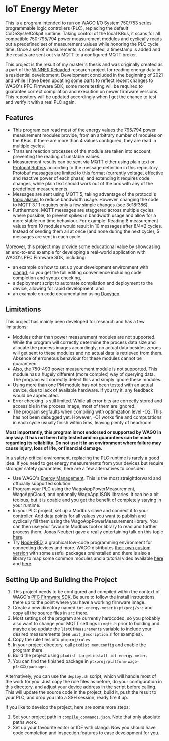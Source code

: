 # IoT Energy Meter

This is a program intended to run on WAGO I/O System 750/753 series programmable logic controllers
(PLC), replacing the default CoDeSys/e!Cokpit runtime. Taking control of the local KBus, it scans
for all compatible 750-795/794 power measurement modules and cyclically reads out a predefined set
of measurement values while honoring the PLC cycle time.  Once a set of measurements is completed,
a timestamp is added and the results are sent out via MQTT to a configured MQTT broker.

This project is the result of my master's thesis and was originally created as a part of the
[WINNER Reloaded](https://winner-projekt.de/) research project for reading energy data in
a residential development. Development concluded in the beginning of 2021 and while I have been
updating some parts to reflect recent changes to WAGO's PFC Firmware SDK, some more testing will
be required to guarantee correct compilation and execution on newer firmware versions. This
repository will be updated accordingly when I get the chance to test and verify it with a real PLC
again.


## Features

* This program can read most of the energy values the 795/794 power measurement modules provide,
  from an arbitrary number of modules on the KBus. If there are more than 4 values configured,
  they are read in multiple cycles.
* Transient reaction processes of the module are taken into account, preventing the reading of
  unstable values.
* Measurement results can be sent via MQTT either using plain text or
  [Protocol Buffers](https://developers.google.com/protocol-buffers/) according to the message
  definition in this repository. Protobuf messages are limited to this format (currently voltage,
  effective and reactive power of each phase) and extending it requires code changes, while plain
  text should work out of the box with any of the predefined measurements.
* Messages are sent using MQTT 5, taking advantage of the protocol's
  [topic aliases](https://docs.oasis-open.org/mqtt/mqtt/v5.0/os/mqtt-v5.0-os.html#_Toc3901113) to
  reduce bandwidth usage. However, changing the code to MQTT 3.1.1 requires only a few simple
  changes (see 3d18f386).
* Furthermore, MQTT messages are staggered across multiple cycles where possible, to prevent spikes
  in bandwidth usage and allow for a more stable run time behaviour. For example: Reading
  8 measurement values from 10 modules would result in 10 messages after 8/4=2 cycles. Instead of
  sending them all at once (and none during the next cycle), 5 messages are sent in each cycle.

Moreover, this project may provide some educational value by showcasing an end-to-end example for
developing a real-world application with WAGO's PFC Firmware SDK, including:
* an example on how to set up your development environment with [clangd](https://clangd.llvm.org/),
  so you get the full editing convenience including code completion and syntax checking,
* a deployment script to automate compilation and deployment to the device, allowing for rapid
  development, and
* an example on code documentation using [Doxygen](https://www.doxygen.nl/).


## Limitations

This project has mainly been developed for research and has a few limitations:
* Modules other than power measurement modules are not supported. While the program will correctly
  determine the process data size and allocate the process images accordingly, no actual data
  besides zeroes will get sent to these modules and no actual data is retrieved from them. Absence
  of erroneous behaviour for these modules cannot be guaranteed.
* Also, the 750-493 power measurement module is not supported. This module has a hugely different
  (more complex) way of querying data. The program will correctly detect this and simply ignore
  these modules.
* Using more than one PM module has not been tested with an actual device, due to lack of
  available hardware. If you try it, any feedback would be appreciated.
* Error checking is still limited. While all error bits are correctly stored and accessible in the
  process image, most of them are ignored.
* The program segfaults when compiling with optimization level -O2. This has not been debugged yet.
  However, -O1 works fine and computations in each cycle usually finish within 5ms, leaving plenty
  of headroom.

**Most importantly, this program is not endorsed or supported by WAGO in any way. It has not been
fully tested and no guarantees can be made regarding its reliability. Do not use it in an
environment where failure may cause injury, loss of life, or financial damage.**

In a safety-critical environment, replacing the PLC runtime is rarely a good idea. If you need to
get energy measurements from your devices but require stronger safety guarantees, here are a few
alternatives to consider:
* Use WAGO's [Energy Management](https://www.wago.com/global/energy-management). This is the most
  straightforward and officially supported solution.
* Program your PLC using the WagoAppPowerMeasurement, WagoAppCloud, and optionally WagoAppJSON
  libraries. It can be a bit tedious, but it is doable and you get the benefit of completely staying
  in your runtime.
* In your PLC project, set up a Modbus slave and connect it to your controller. Add data points for
  all values you want to publish and cyclically fill them using the WagoAppPowerMeasurement library.
  You can then use your favourite Modbus tool or library to read and further process them. Jonas
  Neubert gave a really entertaining talk on this topic [here](https://www.youtube.com/watch?v=EMkWRlbpJsk).
* Try [Node-RED](https://nodered.org/), a graphical low-code programming environment for connecting
  devices and more. WAGO distributes [their own custom version](https://github.com/WAGO/node-red-iot)
  with some useful packages preinstalled and there is also a library to map some common modules
  and a tutorial video available [here](https://flows.nodered.org/node/node-red-contrib-remote-io)
  and [here](https://www.youtube.com/watch?v=9syAlOw6a_A).


## Setting Up and Building the Project

1. This project needs to be configured and compiled within the context of WAGO's
   [PFC Firmware SDK](https://github.com/WAGO/pfc-firmware-sdk). Be sure to follow the install
   instructions there up to the point where you have a working firmware image.
2. Create a new directory named `iot-energy-meter` in `ptxproj/src` and copy all the source files
   in `src` there.
3. Most settings of the program are currently hardcoded, so you probably also want to change your
   MQTT settings in `mqtt.h` prior to building and maybe also update the `listOfMeasurements`
   variable to include your desired measurements (see `unit_description.h` for examples).
4. Copy the rule files into `ptxproj/rules`
5. In your project directory, call `ptxdist menuconfig` and enable the program there.
6. Build the project using `ptxdist targetinstall iot-energy-meter`.
7. You can find the finished package in `ptxproj/platform-wago-pfcXXX/packages`.

Alternatively, you can use the `deploy.sh` script, which will handle most of the work for you: Just
copy the rule files as before, do your configuration in this directory, and adjust your device
address in the script before calling. This will update the source code in the project, build it,
push the result to your PLC, and drop you into a SSH session, ready fire it up.

If you like to develop the project, here are some more steps:
1. Set your project path in `compile_commands.json`. Note that only absolute paths work.
2. Set up your favourite editor or IDE with clangd. Now you should have code completion and
   inspection features to ease development for you.
